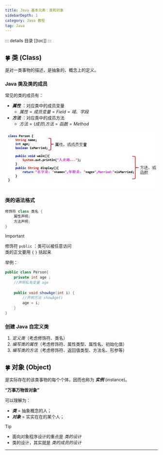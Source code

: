 ```yaml
---
title: Java 基本元素：类和对象
sidebarDepth: 1
category: Java 教程
tag: Java
---
```


::: details 目录
[[toc]]
:::


## 🍀 类 (Class)

是对一类事物的描述，是抽象的、概念上的定义。

### Java 类及类的成员

常见的类的成员有：
- ***属性*** ：对应类中的成员变量
  - $属性 = 成员变量 = Field = 域、字段$  
- ***方法*** ：对应类中的成员方法
  - $方法 = (成员)方法 = 函数 = Method$

![](assets/SE0401.png)


### 类的语法格式

```java
修饰符 class 类名 { 
	属性声明;
	方法声明;
}
```

> [!important]
> 修饰符 `public` ：类可以被任意访问  
> 类的正文要用 `{` `}` 括起来 

举例： 

```java
public class Person{ 
	private int age ; 
	//声明私有变量 age 

	public void showAge(int i) { 
		//声明方法 showAge() 
		age = i; 
	} 
}
```

### 创建 Java 自定义类

1. *定义类*（考虑修饰符、类名）
2. *编写类的属性*（考虑修饰符、属性类型、属性名、初始化值）
3. *编写类的方法*（考虑修饰符、返回值类型、方法名、形参等）


## 🍀 对象 (Object)

是实际存在的该类事物的每个个体，因而也称为 ***实例*** (instance)。 

**“万事万物皆对象”**

可以理解为：
  - ***类*** = 抽象概念的人；
  - ***对象*** = 实实在在的某个人；


> [!tip]
> - 面向对象程序设计的重点是 *类的设计*
> - 类的设计，其实就是 *类的成员的设计*

---



